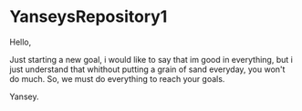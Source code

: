 # YanseysRepository1

Hello,

Just starting a new goal, i would like to say that im good in everything,
but i just understand that whithout putting a grain of sand everyday, you
won't do much.
So, we must do everything to reach your goals.

Yansey.
